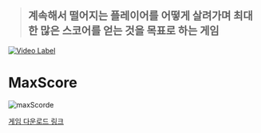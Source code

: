 > ## 계속해서 떨어지는 플레이어를 어떻게 살려가며 최대한 많은 스코어를 얻는 것을 목표로 하는 게임


[![Video Label](http://img.youtube.com/vi/_jiZimPE5yQ/0.jpg)](https://youtu.be/_jiZimPE5yQ)


# MaxScore

![maxScorde](https://user-images.githubusercontent.com/70933806/177746742-d0c88041-6c23-4d4b-9104-7050152fd038.png)



[게임 다운로드 링크](https://drive.google.com/file/d/1b47kX73ORSs9BnwSfmWxJ9GvR5Lo6iNC/view?usp=sharing)
